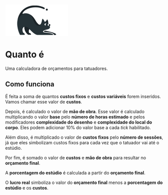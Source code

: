 ![Caxi, um dos gatinhos do Quanto é](src/assets/gatinho223.png)

# Quanto é

Uma calculadora de orçamentos para tatuadores.

## Como funciona

É feita a soma de quantos **custos fixos** e **custos variáveis** forem inseridos.
Vamos chamar esse valor de **custos**.

Depois, é calculado o valor de **mão de obra**. Esse valor é calculado multiplicando o valor
**base** pelo **número de horas estimado** e pelos modificadores **complexidade do desenho** e
**complexidade do local do corpo**. Eles podem adicionar 10% do valor base a cada _tick_ habilitado.

Além disso, é multiplicado o valor de **custos fixos** pelo **número de sessões**, já que eles
simbolizam custos fixos para cada vez que o tatuador vai até o estúdio.

Por fim, é somado o valor de **custos** e **mão de obra** para resultar no **orçamento final**.

A **porcentagem do estúdio** é calculada a partir do **orçamento final**.

O **lucro real** simboliza o valor do **orçamento final** menos a **porcentagem do estúdio** e os **custos**.
